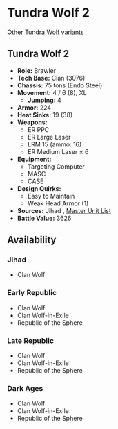 # Tundra Wolf 2 

[Other Tundra Wolf variants](../tundra_wolf.md) 

## Tundra Wolf 2 

- **Role:** Brawler 
- **Tech Base:** Clan (3076) 
- **Chassis:** 75 tons (Endo Steel) 
- **Movement:** 4 / 6 (8), XL 
  - **Jumping:** 4 
- **Armor:** 224 
- **Heat Sinks:** 19 (38) 
- **Weapons:** 
  - ER PPC 
  - ER Large Laser 
  - LRM 15 (ammo: 16) 
  - ER Medium Laser × 6 
- **Equipment:** 
  - Targeting Computer 
  - MASC 
  - CASE 
- **Design Quirks:** 
  - Easy to Maintain 
  - Weak Head Armor (1) 
- **Sources:** Jihad , [Master Unit List](http://masterunitlist.info/Unit/Details/3316/tundra-wolf-2) 
- **Battle Value:** 3626 

## Availability 

### Jihad 

- Clan Wolf 

### Early Republic 

- Clan Wolf 
- Clan Wolf-in-Exile 
- Republic of the Sphere 

### Late Republic 

- Clan Wolf 
- Clan Wolf-in-Exile 
- Republic of the Sphere 

### Dark Ages 

- Clan Wolf 
- Clan Wolf-in-Exile 
- Republic of the Sphere 


